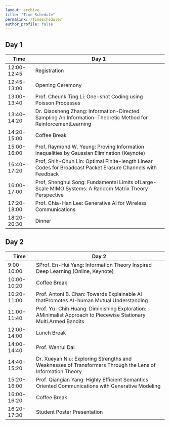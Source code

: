 ```yaml
---
layout: archive
title: "Time Schedule"
permalink: /TimeSchedule/
author_profile: false
---
```



Day 1
-----

| Time         | Day 1                 |
|--------------|-----------------------|
| 12:00-12:45  | Registration          |
| 12:45-13:00  | Opening Ceremony      |
| 13:00-13:40  | Prof. Cheunk Ting Li: One-shot Coding using Poisson Processes             |
| 13:40-14:20  | Dr. Qiaosheng Zhang: Information-Directed Sampling An Information-Theoretic Method for ReinforcementLearning             |
| 14:20-15:00  | Coffee Break             |
| 15:00-16:00  | Prof, Raymond W. Yeung: Proving Information Inequalities by Gaussian Elimination (Keynote)             |
| 16:40-17:20  | Prof, Shih-Chun Lin: Optimal Finite-length Linear Codes for Broadcast Packet Erasure Channels with Feedback          |
| 16:00-17:00  | Prof, Shenghui Song: Fundamental Limits ofLarge-Scale MlMO Systems: A Random Matrix Theory Perspective             |
| 17:20-18:00  | Prof. Chia-Han Lee: Generative AI for Wireless Communications             |
| 18:20-20:30  | Dinner                |


Day 2
-----

| Time         | Day 2                      |
|--------------|----------------------------|
| 9:00-10:00   | SProf. En-Hui Yang: Information Theory Inspired Deep Learning (Online, Keynote) |
| 10:00-10:20  | Coffee Break                  |
| 10:20-11:00  | Prof. Antoni B. Chan: Towards Explainable Al thatPromotes Al-human Mutual Understanding                 |
| 11:00-11:40  | Prof. Yu-Chih Huang: Diminishing Exploration: AMinimalist Approach to Piecewise Stationary Multi.Armed Bandits                 |
| 12:00-14:00  | Lunch Break                |
| 14:00-14:40  | Prof. Wenrui Dai                 |
| 14:40-15:20  | Dr. Xueyan Niu: Exploring Strengths and Weaknesses of Transformers Through the Lens of Information Theory                 |
| 15:20-16:00  | Prof. Qiangian Yang: Highly Efficient Semantics Oriented Communications with Generative Modeling                 |
| 16:00-16:20  | Coffee Break               |
| 16:20-17:30  | Student Poster Presentation                 |
